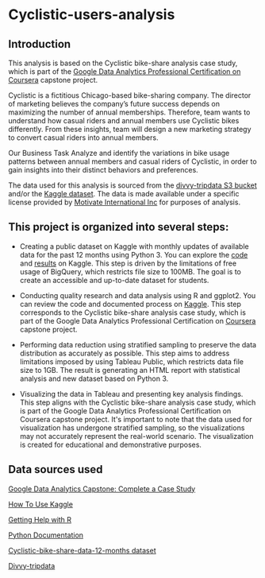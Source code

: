 # **Cyclistic-users-analysis**

## **Introduction**
This analysis is based on the Cyclistic bike-share analysis case study, which is part of the [Google Data Analytics Professional Certification on Coursera](https://www.coursera.org/) capstone project.

Cyclistic is a fictitious Chicago-based bike-sharing company. The director of marketing believes the company’s future success depends on maximizing the number of annual memberships. Therefore, team wants to understand how casual riders and annual members use Cyclistic bikes differently. From these insights, team will design a new marketing strategy to convert casual riders into annual members.

Our Business Task
Analyze and identify the variations in bike usage patterns between annual members and casual riders of Cyclistic, in order to gain insights into their distinct behaviors and preferences.

The data used for this analysis is sourced from the [divvy-tripdata S3 bucket](https://divvy-tripdata.s3.amazonaws.com/index.html) and/or the [Kaggle dataset](https://www.kaggle.com/datasets/antonukolga/cyclistic-bike-share-data-12-months). The data is made available under a specific license provided by [Motivate International Inc](https://ride.divvybikes.com/data-license-agreement) for purposes of analysis.

## **This project is organized into several steps:**

 - Creating a public dataset on Kaggle with monthly updates of available data for the past 12 months using Python 3. You can explore the [code](https://www.kaggle.com/code/antonukolga/cyclistic-bike-share-data) and [results](https://www.kaggle.com/datasets/antonukolga/cyclistic-bike-share-data-12-months) on Kaggle. This step is driven by the limitations of free usage of BigQuery, which restricts file size to 100MB. The goal is to create an accessible and up-to-date dataset for students.

 - Conducting quality research and data analysis using R and ggplot2. You can review the code and documented process on [Kaggle](https://www.kaggle.com/code/antonukolga/are-users-cyclistic-different). This step corresponds to the Cyclistic bike-share analysis case study, which is part of the Google Data Analytics Professional Certification on [Coursera](https://www.coursera.org) capstone project.

 - Performing data reduction using stratified sampling to preserve the data distribution as accurately as possible. This step aims to address limitations imposed by using Tableau Public, which restricts data file size to 1GB. The result is generating an HTML report with statistical analysis and new dataset based on Python 3.

 - Visualizing the data in Tableau and presenting key analysis findings. This step aligns with the Cyclistic bike-share analysis case study, which is part of the Google Data Analytics Professional Certification on Coursera capstone project. It's important to note that the data used for visualization has undergone stratified sampling, so the visualizations may not accurately represent the real-world scenario. The visualization is created for educational and demonstrative purposes.


## **Data sources used**

[Google Data Analytics Capstone: Complete a Case Study](https://www.coursera.org)

[How To Use Kaggle](https://www.kaggle.com/docs)

[Getting Help with R](https://www.r-project.org/help.html)

[Python Documentation](https://www.python.org)

[Cyclistic-bike-share-data-12-months dataset](https://www.kaggle.com/datasets/antonukolga/cyclistic-bike-share-data-12-months)

[Divvy-tripdata](https://divvy-tripdata.s3.amazonaws.com/index.html)
